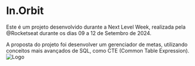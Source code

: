 
# In.Orbit

Este é um projeto desenvolvido durante a Next Level Week, realizada pela @Rocketseat durante os dias 09 a 12 de Setembro de 2024.

A proposta do projeto foi desenvolver um gerenciador de metas, utilizando conceitos mais avançados de SQL, como CTE (Common Table Expression). 
![Logo](https://imgur.com/DXAo8Z9.png)


